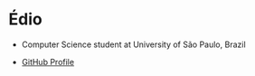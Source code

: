 # Édio
* Computer Science student at University of São Paulo, Brazil

* [GitHub Profile](https://github.com/darthHunterous)
